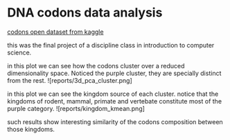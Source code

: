 # DNA codons data analysis

[codons open dataset from kaggle](https://www.kaggle.com/datasets/salikhussaini49/codon-usage)

this was the final project of a discipline class in introduction to computer science.

in this plot we can see how the codons cluster over a reduced dimensionality space. Noticed the purple cluster, they are specially distinct from the rest.
![reports/3d_pca_cluster.png]

in this plot we can see the kingdom source of each cluster. notice that the kingdoms of rodent, mammal, primate and vertebate constitute most of the purple category.
![reports/kingdom_kmean.png]

such results show interesting similarity of the codons composition between those kingdoms.
